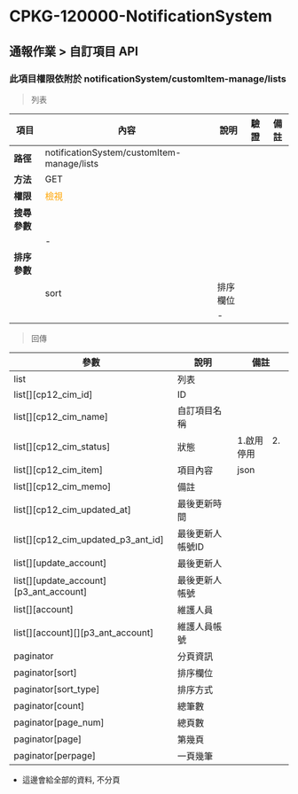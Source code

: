 # CPKG-120000-NotificationSystem

## 通報作業 > 自訂項目 API

### 此項目權限依附於 notificationSystem/customItem-manage/lists

> 列表

| 項目                      | 內容                             | 說明                   | 驗證                  | 備註         |
|--------------------------|----------------------------------|-----------------------|-----------------------|----------------|
| <b>路徑</b>               | notificationSystem/customItem-manage/lists                 |                       |                       |                |
| <b>方法</b>               | GET                              |                       |                       |                |
| <b>權限</b>               | <font color="orange">檢視</font> |                       |                       |                |
| <b>搜尋參數</b>           |                                  |                       |                       |                |
|                          | -              |                |           |               |
| <b>排序參數</b>           |                                  |                       |                       |                |
|                          | sort                             | 排序欄位               |                       |                |
|                          |                                  | -             |               |                |

> 回傳

| 參數                                         | 說明                           | 備註                            |
|----------------------------------------------|--------------------------------|--------------------------------|
| list                                         | 列表                            |                                |
| list[][cp12_cim_id]               | ID                            |                                |
| list[][cp12_cim_name]               | 自訂項目名稱                            |                                |
| list[][cp12_cim_status]               | 狀態                            | 1.啟用　2.停用                               |
| list[][cp12_cim_item]               | 項目內容                            | json                               |
| list[][cp12_cim_memo]               | 備註                            |                                |
| list[][cp12_cim_updated_at]               | 最後更新時間                            |                                |
| list[][cp12_cim_updated_p3_ant_id]      | 最後更新人帳號ID                            |                                |
| list[][update_account]      | 最後更新人                            |                                |
| list[][update_account][p3_ant_account]      | 最後更新人帳號                            |                                |
| list[][account]      | 維護人員                            |                                |
| list[][account][][p3_ant_account]      | 維護人員帳號                            |                                |
| paginator                                    | 分頁資訊                        |                                |
| paginator[sort]                              | 排序欄位                        |                                |
| paginator[sort_type]                         | 排序方式                        |                                |
| paginator[count]                             | 總筆數                          |                                |
| paginator[page_num]                          | 總頁數                          |                                |
| paginator[page]                              | 第幾頁                          |                                |
| paginator[perpage]                           | 一頁幾筆                        |                                |

- 這邊會給全部的資料, 不分頁
